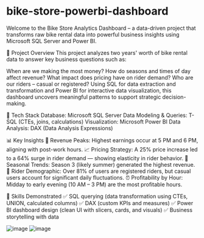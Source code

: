 # bike-store-powerbi-dashboard
Welcome to the Bike Store Analytics Dashboard – a data-driven project that transforms raw bike rental data into powerful business insights using Microsoft SQL Server and Power BI.

📌 Project Overview
This project analyzes two years' worth of bike rental data to answer key business questions such as:

When are we making the most money?
How do seasons and times of day affect revenue?
What impact does pricing have on rider demand?
Who are our riders – casual or registered?
Using SQL for data extraction and transformation and Power BI for interactive data visualization, this dashboard uncovers meaningful patterns to support strategic decision-making.

💾 Tech Stack
Database: Microsoft SQL Server
Data Modeling & Queries: T-SQL (CTEs, joins, calculations)
Visualization: Microsoft Power BI
Data Analysis: DAX (Data Analysis Expressions)

📊 Key Insights
💸 Revenue Peaks: Highest earnings occur at 5 PM and 6 PM, aligning with post-work hours.
📈 Pricing Strategy: A 25% price increase led to a 64% surge in rider demand — showing elasticity in rider behavior.
📅 Seasonal Trends: Season 3 (likely summer) generated the highest revenue.
👥 Rider Demographic: Over 81% of users are registered riders, but casual users account for significant daily fluctuations.
⏰ Profitability by Hour: Midday to early evening (10 AM – 3 PM) are the most profitable hours.

🧠 Skills Demonstrated
✅ SQL querying (data transformation using CTEs, UNION, calculated columns)
✅ DAX (custom KPIs and measures)
✅ Power BI dashboard design (clean UI with slicers, cards, and visuals)
✅ Business storytelling with data

![image](https://github.com/user-attachments/assets/23c5f208-0abf-4810-b8ff-ab95e3b7a32c)
![image](https://github.com/user-attachments/assets/c80a34d5-ad86-4430-b7ca-e75dbe95087a)



